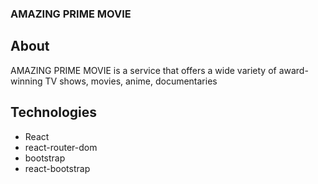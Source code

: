 ### AMAZING PRIME MOVIE

## About 
AMAZING PRIME MOVIE is a service that offers a wide variety of award-winning TV shows, movies, anime, documentaries

## Technologies

* React
* react-router-dom
* bootstrap
* react-bootstrap
